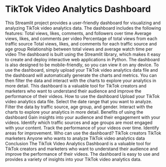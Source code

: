 #  TikTok Video Analytics Dashboard
 This Streamlit project provides a user-friendly dashboard for visualizing and analyzing TikTok video analytics data. The dashboard includes the following features:  Total views, likes, comments, and followers over time Average views, likes, and comments per video Percentage of total views from each traffic source Total views, likes, and comments for each traffic source and age group Relationship between total views and average watch time per video The dashboard is built using the Streamlit library, which makes it easy to create and deploy interactive web applications in Python. The dashboard is also designed to be mobile-friendly, so you can view it on any device.  To use the dashboard, simply upload your TikTok video analytics data file and the dashboard will automatically generate the charts and metrics. You can then filter the data and interact with the charts to explore your analytics in more detail.  This dashboard is a valuable tool for TikTok creators and marketers who want to understand their audience and improve the performance of their videos.  How to use the dashboard  Upload your TikTok video analytics data file. Select the date range that you want to analyze. Filter the data by traffic source, age group, and gender. Interact with the charts to explore your analytics in more detail. Benefits of using the dashboard  Gain insights into your audience and their engagement with your videos. Identify which traffic sources and age groups are most engaged with your content. Track the performance of your videos over time. Identify areas for improvement. Who can use the dashboard?  TikTok creators TikTok marketers Anyone who wants to analyze TikTok video analytics data Conclusion  The TikTok Video Analytics Dashboard is a valuable tool for TikTok creators and marketers who want to understand their audience and improve the performance of their videos. The dashboard is easy to use and provides a variety of insights into your TikTok video analytics data.
